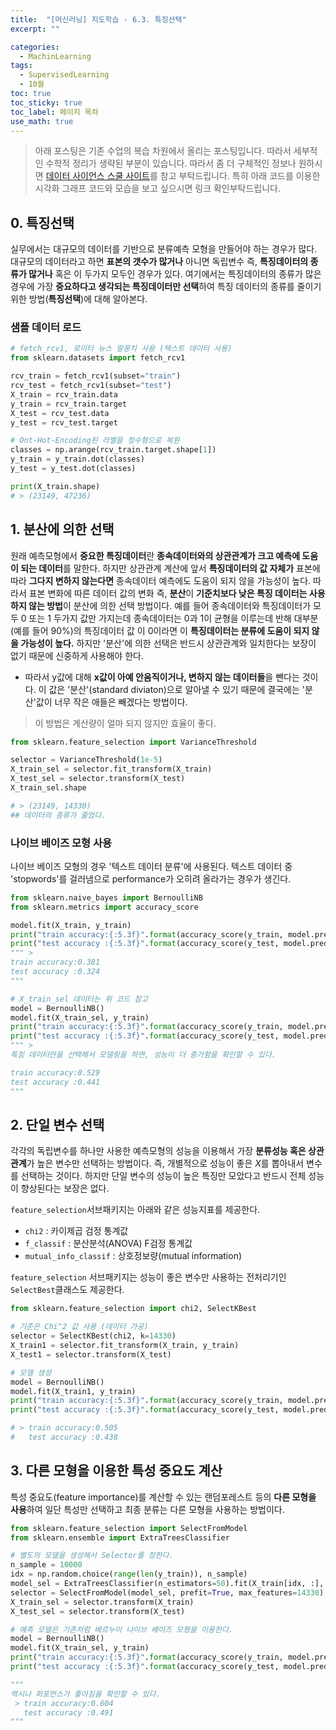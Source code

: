 ```yaml
---
title:  "[머신러닝] 지도학습 - 6.3. 특징선택"
excerpt: ""

categories:
  - MachinLearning
tags:
  - SupervisedLearning
  - 10월
toc: true
toc_sticky: true
toc_label: 페이지 목차
use_math: true
---
```

> 아래 포스팅은 기존 수업의 복습 차원에서 올리는 포스팅입니다. 따라서 세부적인 수학적 정리가 생략된 부분이 있습니다. 따라서 좀 더 구체적인 정보나 원하시면 [데이터 사이언스 스쿨 사이트](https://datascienceschool.net/03%20machine%20learning/14.03%20%ED%8A%B9%EC%A7%95%20%EC%84%A0%ED%83%9D.html)를 참고 부탁드립니다. 특히 아래 코드를 이용한 시각화 그래프 코드와 모습을 보고 싶으시면 링크 확인부탁드립니다.  


## 0. 특징선택
실무에서는 대규모의 데이터를 기반으로 분류예측 모형을 만들어야 하는 경우가 많다. 대규모의 데이터라고 하면 **표본의 갯수가 많거나** 아니면 독립변수 즉, **특징데이터의 종류가 많거나** 혹은 이 두가지 모두인 경우가 있다.
여기에서는 특징데이터의 종류가 많은 경우에 가장 **중요하다고 생각되는 특징데이터만 선택**하여 특징 데이터의 종류를 줄이기 위한 방법(**특징선택**)에 대해 알아본다.

### 샘플 데이터 로드
```py
# fetch_rcv1, 로이터 뉴스 말뭉치 사용 (텍스트 데이터 사용)
from sklearn.datasets import fetch_rcv1

rcv_train = fetch_rcv1(subset="train")
rcv_test = fetch_rcv1(subset="test")
X_train = rcv_train.data
y_train = rcv_train.target
X_test = rcv_test.data
y_test = rcv_test.target

# Ont-Hot-Encoding된 라벨을 정수형으로 복원
classes = np.arange(rcv_train.target.shape[1])
y_train = y_train.dot(classes)
y_test = y_test.dot(classes)

print(X_train.shape)
# > (23149, 47236)
```

## 1. 분산에 의한 선택

원래 예측모형에서 **중요한 특징데이터**란 **종속데이터와의 상관관계가 크고 예측에 도움이 되는 데이터**를 말한다. 하지만 상관관계 계산에 앞서 **특징데이터의 값 자체가** 표본에 따라 **그다지 변하지 않는다면** 종속데이터 예측에도 도움이 되지 않을 가능성이 높다. 따라서 표본 변화에 따른 데이터 값의 변화 즉, **분산**이 **기준치보다 낮은 특징 데이터는 사용하지 않는 방법**이 분산에 의한 선택 방법이다. 예를 들어 종속데이터와 특징데이터가 모두 0 또는 1 두가지 값만 가지는데 종속데이터는 0과 1이 균형을 이루는데 반해 대부분(예를 들어 90%)의 특징데이터 값
이 0이라면 이 **특징데이터는 분류에 도움이 되지 않을 가능성이 높다.**
하지만 '분산'에 의한 선택은 반드시 상관관계와 일치한다는 보장이 없기 때문에 신중하게 사용해야 한다.
- 따라서 y값에 대해 **x값이 아예 안움직이거나, 변하지 않는 데이터들**을 뺀다는 것이다. 이 값은 '분산'(standard diviaton)으로 알아낼 수 있기 때문에 결국에는 '분산'값이 너무 작은 애들은 빼겠다는 방법이다.

> 이 방법은 계산량이 얼마 되지 않지만 효율이 좋다.

```py
from sklearn.feature_selection import VarianceThreshold

selector = VarianceThreshold(1e-5)
X_train_sel = selector.fit_transform(X_train)
X_test_sel = selector.transform(X_test)
X_train_sel.shape

# > (23149, 14330)
## 데이터의 종류가 줄었다.
```

### 나이브 베이즈 모형 사용
나이브 베이즈 모형의 경우 '텍스트 데이터 분류'에 사용된다. 텍스트 데이터 중 'stopwords'를 걸러냄으로 performance가 오히려 올라가는 경우가 생긴다.

```py
from sklearn.naive_bayes import BernoulliNB
from sklearn.metrics import accuracy_score

model.fit(X_train, y_train)
print("train accuracy:{:5.3f}".format(accuracy_score(y_train, model.predict(X_train))))
print("test accuracy :{:5.3f}".format(accuracy_score(y_test, model.predict(X_test))))
""" >
train accuracy:0.381
test accuracy :0.324
"""

# X_train_sel 데이터는 위 코드 참고
model = BernoulliNB()
model.fit(X_train_sel, y_train)
print("train accuracy:{:5.3f}".format(accuracy_score(y_train, model.predict(X_train_sel))))
print("test accuracy :{:5.3f}".format(accuracy_score(y_test, model.predict(X_test_sel))))
""" >
특징 데이터만을 선택해서 모댈링을 하면, 성능이 더 증가함을 확인할 수 있다.

train accuracy:0.529
test accuracy :0.441
"""
```

## 2. 단일 변수 선택
각각의 독립변수를 하나만 사용한 예측모형의 성능을 이용해서 가장 **분류성능 혹은 상관관계**가 높은 변수만 선택하는 방법이다. 즉, 개별적으로 성능이 좋은 $X$를 뽑아내서 변수를 선택하는 것이다. 하지만 단일 변수의 성능이 높은 특징만 모았다고 반드시 전체 성능이 향상된다는 보장은 없다.

`feature_selection`서브패키지는 아래와 같은 성능지표를 제공한다.
  - `chi2` : 카이제곱 검정 통계값
  - `f_classif` : 분산분석(ANOVA) F검정 통계값
  - `mutual_info_classif` : 상호정보량(mutual information)

`feature_selection` 서브패키지는 성능이 좋은 변수만 사용하는 전처리기인 `SelectBest`클래스도 제공한다.
```py
from sklearn.feature_selection import chi2, SelectKBest

# 기준은 Chi^2 값 사용 (데이터 가공)
selector = SelectKBest(chi2, k=14330)
X_train1 = selector.fit_transform(X_train, y_train)
X_test1 = selector.transform(X_test)

# 모델 생성
model = BernoulliNB()
model.fit(X_train1, y_train)
print("train accuracy:{:5.3f}".format(accuracy_score(y_train, model.predict(X_train1))))
print("test accuracy :{:5.3f}".format(accuracy_score(y_test, model.predict(X_test1))))

# > train accuracy:0.505
#   test accuracy :0.438
```

## 3. 다른 모형을 이용한 특성 중요도 계산
특성 중요도(feature importance)를 계산할 수 있는 랜덤포레스트 등의 **다른 모형을 사용**하여 일단 특성만 선택하고 최종 분류는 다른 모형을 사용하는 방법이다.

```py
from sklearn.feature_selection import SelectFromModel
from sklearn.ensemble import ExtraTreesClassifier

# 별도의 모델을 생성해서 Selector를 정한다.
n_sample = 10000
idx = np.random.choice(range(len(y_train)), n_sample)
model_sel = ExtraTreesClassifier(n_estimators=50).fit(X_train[idx, :], y_train[idx])
selector = SelectFromModel(model_sel, prefit=True, max_features=14330)
X_train_sel = selector.transform(X_train)
X_test_sel = selector.transform(X_test)

# 예측 모델은 기존처럼 베르누이 나이브 베이즈 모형을 이용한다.
model = BernoulliNB()
model.fit(X_train_sel, y_train)
print("train accuracy:{:5.3f}".format(accuracy_score(y_train, model.predict(X_train_sel))))
print("test accuracy :{:5.3f}".format(accuracy_score(y_test, model.predict(X_test_sel))))

"""
역시나 퍼포먼스가 좋아짐을 확인할 수 있다.
 > train accuracy:0.604
   test accuracy :0.491
"""
```